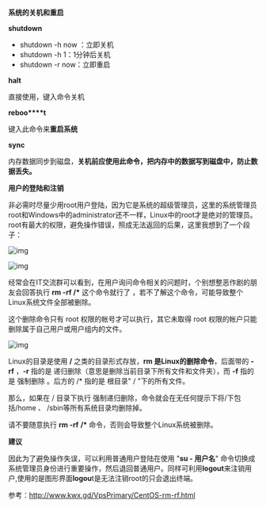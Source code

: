 **系统的关机和重启**

**shutdown**

- shutdown -h now ：立即关机
- shutdown -h 1：1分钟后关机
- shutdown -r now：立即重启

**halt**

直接使用，键入命令关机

**reboo****t**

键入此命令来**重启系统**

**sync**

内存数据同步到磁盘，**关机前应使用此命令，把内存中的数据写到磁盘中，防止数据丢失。**

**用户的登陆和注销**

非必需时尽量少用root用户登陆，因为它是系统的超级管理员，这里的系统管理员root和Windows中的administrator还不一样，Linux中的root才是绝对的管理员。root有最大的权限，避免操作错误，照成无法返回的后果，这里我想到了一个段子：

![img](https://mmbiz.qpic.cn/mmbiz_png/e1jmIzRpwWjznYvGcMDdI9dnLLKibo4wiacg9YShcuELbPw9pDEVurhsQsexAh40a2ick0UeB0Ve4TRjYSZSAxwcw/640?tp=webp&wxfrom=5&wx_lazy=1&wx_co=1)

![img](https://mmbiz.qpic.cn/mmbiz_png/e1jmIzRpwWjznYvGcMDdI9dnLLKibo4wiaTIKnzwxChQyqD3uQUQDlSibpzMRwe3yDzMAN0Bws8WpGNLHy2Uftwwg/640?tp=webp&wxfrom=5&wx_lazy=1&wx_co=1)

经常会在IT交流群可以看到，在用户询问命令相关的问题时，个别想整恶作剧的朋友会回答执行  **rm -rf /\*** 这个命令就行了 ，若不了解这个命令，可能导致整个Linux系统文件全部被删除。

这个删除命令只有 root 权限的帐号才可以执行，其它未取得 root 权限的帐户只能删除属于自己用户或用户组内的文件。

![img](https://mmbiz.qpic.cn/mmbiz_jpg/e1jmIzRpwWgwVhZzz6QBVXfJ0zVNReZejJSq0KGzlAnaaIPDE5TbXK0Aldu6ACa8eZuECxSP1ianMNISdayur6w/640?tp=webp&wxfrom=5&wx_lazy=1&wx_co=1)

Linux的目录是使用 **/** 之类的目录形式存放，**rm  是Linux的删除命令**，后面带的 **-rf** ，**-r** 指的是 递归删除（意思是删除当前目录下所有文件和文件夹），而 **-f** 指的是 强制删除 。后方的 /* 指的是 根目录" / "下的所有文件。

那么，如果在 / 目录下执行 强制递归删除，命令就会在无任何提示下将/下包括/home 、 /sbin等所有系统目录均删除掉。

请不要随意执行  **rm -rf** **/\*** 命令，否则会导致整个Linux系统被删除。

**建议**

因此为了避免操作失误，可以利用普通用户登陆在使用 "**su - 用户名**" 命令切换成系统管理员身份进行重要操作，然后退回普通用户。同样可利用**logout**来注销用户,使用的是图形界面**logou**t是无法注销root的只会退出终端。





参考：http://www.kwx.gd/VpsPrimary/CentOS-rm-rf.html